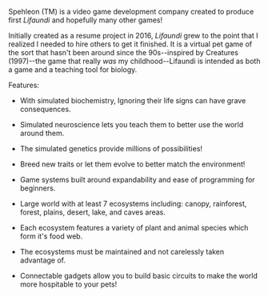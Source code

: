 Spehleon (TM) is a video game development company created to produce first *Lifaundi* and hopefully many other games! 

Initially created as a resume project in 2016, *Lifaundi* grew to the point that I realized I needed to hire others to get it finished.  It is a virtual pet game of the sort that hasn't been around since the 90s--inspired by Creatures (1997)--the game that really *was* my childhood--Lifaundi is intended as both a game and a teaching tool for biology. 

Features: 

* With simulated biochemistry, Ignoring their life signs can have grave consequences. 
* Simulated neuroscience lets you teach them to better use the world around them. 
* The simulated genetics provide millions of possibilities!
* Breed new traits or let them evolve to better match the environment!

* Game systems built around expandability and ease of programming for beginners.
* Large world with at least 7 ecosystems including: canopy, rainforest, forest, plains, desert, lake, and caves areas.
* Each ecosystem features a variety of plant and animal species which form it's food web.
* The ecosystems must be maintained and not carelessly taken advantage of.
* Connectable gadgets allow you to build basic circuits to make the world more hospitable to your pets!


